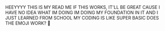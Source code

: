 HEEYYYY THIS IS MY READ ME
IF THIS WORKS, IT'LL BE GREAT CAUSE I HAVE NO IDEA WHAT IM DOING
IM DOING MY FOUNDATION IN IT AND I JUST LEARNED FROM SCHOOL
MY CODING IS LIKE SUPER BASIC 
DOES THE EMOJI WORK? 🥰

